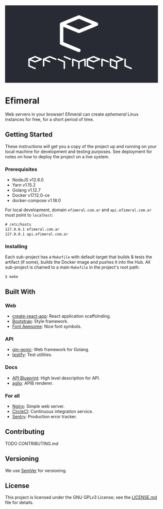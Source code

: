 ![logo](logo.png)

# Efimeral

Web servers in your browser! Efimeral can create _ephemeral_ Linux instances
for free, for a short period of time.

## Getting Started

These instructions will get you a copy of the project up and running on your
local machine for development and testing purposes. See deployment for notes on
how to deploy the project on a live system.

### Prerequisites

* NodeJS v12.6.0
* Yarn v1.15.2
* Golang v1.12.7
* Docker v17.12.0-ce
* docker-compose v1.18.0

For local development, domain `efimeral.com.ar` and `api.efimeral.com.ar` must
point to `localhost`:

```
# /etc/hosts
127.0.0.1 efimeral.com.ar
127.0.0.1 api.efimeral.com.ar
```

### Installing

Each sub-project has a `Makefile` with default target that builds & tests the
artifact (if some), builds the Docker image and pushes it into the Hub. All
sub-project is chained to a main `Makefile` in the project's root path:

```
$ make
```

## Built With

### Web

* [create-react-app](https://facebook.github.io/create-react-app/): React
  application scaffolnding.
* [Bootstrap](https://getbootstrap.com/): Style framework.
* [Font Awesome](https://fontawesome.com/): Nice font symbols.

### API

* [gin-gonic](https://gin-gonic.com/): Web framework for Golang.
* [testify](https://github.com/stretchr/testify): Test utilities.

### Docs

* [API Blueprint](https://apiblueprint.org/): High level description for API.
* [aglio](https://github.com/danielgtaylor/aglio): APIB renderer.

### For all

* [Nginx](https://www.nginx.com/): Simple web server.
* [CircleCI](https://circleci.com/): Continuous integration service.
* [Sentry](https://sentry.io): Production error tracker.

## Contributing

TODO CONTRIBUTING.md

## Versioning

We use [SemVer](http://semver.org/) for versioning.

## License

This project is licensed under the GNU GPLv3 License; see the
[LICENSE.md](LICENSE.md) file for details.
